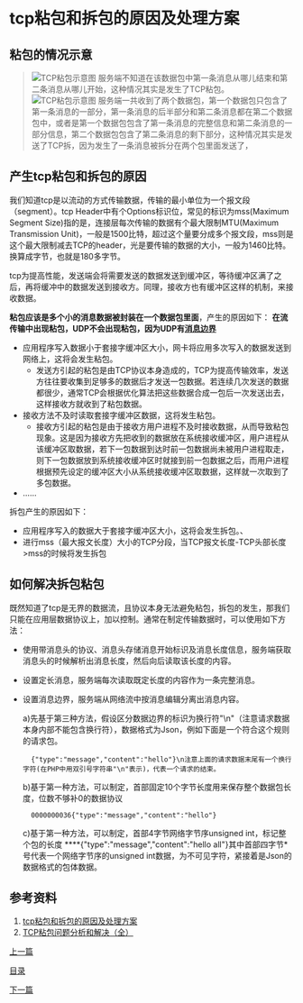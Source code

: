 ﻿<!--
 * @Author: 千铭天
 * @Date: 2019-10-24 22:29:36
 * @LastEditors: 
 * @LastEditTime: 2019-10-24 23:14:22
 * @Description:  
 -->
# tcp粘包和拆包的原因及处理方案

## 粘包的情况示意
>![TCP粘包示意图](https://images2015.cnblogs.com/blog/839956/201703/839956-20170303141040391-1377466796.png)
服务端不知道在该数据包中第一条消息从哪儿结束和第二条消息从哪儿开始，这种情况其实是发生了TCP粘包。
> ![TCP粘包示意图](https://images2015.cnblogs.com/blog/839956/201703/839956-20170303141209985-617401891.png)
服务端一共收到了两个数据包，第一个数据包只包含了第一条消息的一部分，第一条消息的后半部分和第二条消息都在第二个数据包中，或者是第一个数据包包含了第一条消息的完整信息和第二条消息的一部分信息，第二个数据包包含了第二条消息的剩下部分，这种情况其实是发送了TCP拆，因为发生了一条消息被拆分在两个包里面发送了，

## 产生tcp粘包和拆包的原因

我们知道tcp是以流动的方式传输数据，传输的最小单位为一个报文段（segment）。tcp Header中有个Options标识位，常见的标识为mss(Maximum Segment Size)指的是，连接层每次传输的数据有个最大限制MTU(Maximum Transmission Unit)，一般是1500比特，超过这个量要分成多个报文段，mss则是这个最大限制减去TCP的header，光是要传输的数据的大小，一般为1460比特。换算成字节，也就是180多字节。

tcp为提高性能，发送端会将需要发送的数据发送到缓冲区，等待缓冲区满了之后，再将缓冲中的数据发送到接收方。同理，接收方也有缓冲区这样的机制，来接收数据。

**粘包应该是多个小的消息数据被封装在一个数据包里面**，产生的原因如下：
**在流传输中出现粘包，UDP不会出现粘包，因为UDP有[消息边界](消息边界.md)**
+ 应用程序写入数据小于套接字缓冲区大小，网卡将应用多次写入的数据发送到网络上，这将会发生粘包。
  + 发送方引起的粘包是由TCP协议本身造成的，TCP为提高传输效率，发送方往往要收集到足够多的数据后才发送一包数据。若连续几次发送的数据都很少，通常TCP会根据优化算法把这些数据合成一包后一次发送出去，这样接收方就收到了粘包数据。
+ 接收方法不及时读取套接字缓冲区数据，这将发生粘包。
  + 接收方引起的粘包是由于接收方用户进程不及时接收数据，从而导致粘包现象。这是因为接收方先把收到的数据放在系统接收缓冲区，用户进程从该缓冲区取数据，若下一包数据到达时前一包数据尚未被用户进程取走，则下一包数据放到系统接收缓冲区时就接到前一包数据之后，而用户进程根据预先设定的缓冲区大小从系统接收缓冲区取数据，这样就一次取到了多包数据。
+ ……

拆包产生的原因如下：
+ 应用程序写入的数据大于套接字缓冲区大小，这将会发生拆包。、
+ 进行mss（最大报文长度）大小的TCP分段，当TCP报文长度-TCP头部长度>mss的时候将发生拆包


## 如何解决拆包粘包

既然知道了tcp是无界的数据流，且协议本身无法避免粘包，拆包的发生，那我们只能在应用层数据协议上，加以控制。通常在制定传输数据时，可以使用如下方法：

+ 使用带消息头的协议、消息头存储消息开始标识及消息长度信息，服务端获取消息头的时候解析出消息长度，然后向后读取该长度的内容。

+ 设置定长消息，服务端每次读取既定长度的内容作为一条完整消息。

+ 设置消息边界，服务端从网络流中按消息编辑分离出消息内容。

    a)先基于第三种方法，假设区分数据边界的标识为换行符"\n"（注意请求数据本身内部不能包含换行符），数据格式为Json，例如下面是一个符合这个规则的请求包。

        {"type":"message","content":"hello"}\n注意上面的请求数据末尾有一个换行字符(在PHP中用双引号字符串"\n"表示)，代表一个请求的结束。

    b)基于第一种方法，可以制定，首部固定10个字节长度用来保存整个数据包长度，位数不够补0的数据协议

        0000000036{"type":"message","content":"hello"}
    c)基于第一种方法，可以制定，首部4字节网络字节序unsigned int，标记整个包的长度
    \*\*\*\*{"type":"message","content":"hello all"}其中首部四字节*号代表一个网络字节序的unsigned int数据，为不可见字符，紧接着是Json的数据格式的包体数据。


## 参考资料
1. [tcp粘包和拆包的原因及处理方案](https://www.cnblogs.com/hpu001/p/9925573.html)
2. [TCP粘包问题分析和解决（全）](https://www.cnblogs.com/kex1n/p/6502002.html)


[上一篇](消息边界.md)

[目录](list.md)

[下一篇]()